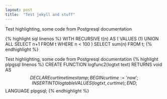 ```yaml
---
layout: post
title:  "Test jekyll and stuff"
---
```


Test highlighting, some code from Postgresql documentation

{% highlight sql linenos %}
WITH RECURSIVE t(n) AS (
    VALUES (1)
  UNION ALL
    SELECT n+1 FROM t WHERE n < 100
)
SELECT sum(n) FROM t;
{% endhighlight %}


Test highlighting, some code from Postgresql documentation
{% highlight plpgsql linenos %}
CREATE FUNCTION logfunc2(logtxt text) RETURNS void AS $$
    DECLARE
        curtime timestamp;
    BEGIN
        curtime := 'now';
        INSERT INTO logtable VALUES (logtxt, curtime);
    END;
$$ LANGUAGE plpgsql;
{% endhighlight %}
